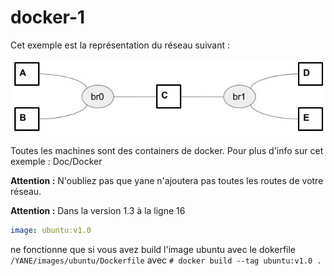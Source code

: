 docker-1
========

Cet exemple est la représentation du réseau suivant :

![Réseau simple de machines docker](../../Doc/Docker/reseau_simple_1.jpg "Réseau simple de machine docker")

Toutes les machines sont des containers de docker. Pour plus d'info sur cet exemple : Doc/Docker

**Attention :** N'oubliez pas que yane n'ajoutera pas toutes les routes de votre réseau.

**Attention :** Dans la version 1.3 à la ligne 16
```yaml
image: ubuntu:v1.0
```
ne fonctionne que si vous avez build l'image ubuntu avec le dokerfile `/YANE/images/ubuntu/Dockerfile` avec `# docker build --tag ubuntu:v1.0 .`
